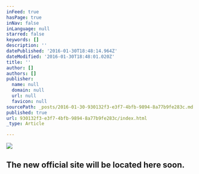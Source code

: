 ```yaml
---
inFeed: true
hasPage: true
inNav: false
inLanguage: null
starred: false
keywords: []
description: ''
datePublished: '2016-01-30T18:48:14.964Z'
dateModified: '2016-01-30T18:48:01.020Z'
title: ''
author: []
authors: []
publisher:
  name: null
  domain: null
  url: null
  favicon: null
sourcePath: _posts/2016-01-30-930132f3-e3f7-4bfb-9894-8a77b9fe283c.md
published: true
url: 930132f3-e3f7-4bfb-9894-8a77b9fe283c/index.html
_type: Article

---
```

![](https://the-grid-user-content.s3-us-west-2.amazonaws.com/94ebde78-6b9a-45cb-bd8f-4378f464bfdc.jpg)

## The new official site will be located here soon.
